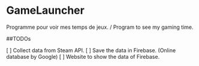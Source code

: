 # GameLauncher
Programme pour voir mes temps de jeux. / Program to see my gaming time.

##TODOs

[ ] Collect data from Steam API.
[ ] Save the data in Firebase. (Online database by Google)
[ ] Website to show the data of Firebase.
